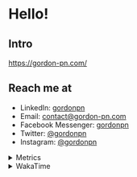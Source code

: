 # Hello!

## Intro

<https://gordon-pn.com/>

## Reach me at

- LinkedIn: [gordonpn](https://www.linkedin.com/in/gordonpn/)
- Email: [contact@gordon-pn.com](mailto:contact@gordon-pn.com)
- Facebook Messenger: [gordonpn](https://www.messenger.com/t/Gordonpn)
- Twitter: [@gordonpn](https://twitter.com/Gordonpn)
- Instagram: [@gordonpn](https://www.instagram.com/gordonpn/)

<details>
  <summary>Metrics</summary>

  <img align="center" src="https://github.com/gordonpn/gordonpn/blob/master/github-metrics.svg" alt="GitHub Metrics">

</details>

<details>
  <summary>WakaTime</summary>

  <!--START_SECTION:waka-->
📊 **This Week I Spent My Time On** 

```text
💬 Programming Languages: 
Other                    19 hrs 20 mins      ███████████████████████░░   92.90 % 
TypeScript               38 mins             █░░░░░░░░░░░░░░░░░░░░░░░░   03.12 % 
Java                     28 mins             █░░░░░░░░░░░░░░░░░░░░░░░░   02.29 % 
JavaScript               6 mins              ░░░░░░░░░░░░░░░░░░░░░░░░░   00.53 % 
JSON                     4 mins              ░░░░░░░░░░░░░░░░░░░░░░░░░   00.38 % 

🔥 Editors: 
Chrome                   10 hrs 7 mins       ████████████░░░░░░░░░░░░░   48.66 % 
Slack                    2 hrs 47 mins       ███░░░░░░░░░░░░░░░░░░░░░░   13.38 % 
iTerm2                   2 hrs 11 mins       ███░░░░░░░░░░░░░░░░░░░░░░   10.49 % 
Firefox                  1 hr 23 mins        ██░░░░░░░░░░░░░░░░░░░░░░░   06.71 % 
IntelliJ IDEA            1 hr 13 mins        █░░░░░░░░░░░░░░░░░░░░░░░░   05.86 % 
```


 Last Updated on 29/09/2025 10:27:09 UTC
<!--END_SECTION:waka-->
</details>
